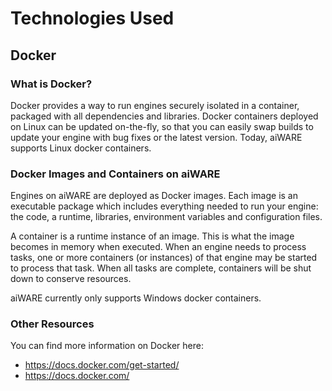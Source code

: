 # Technologies Used

## Docker

### What is Docker?

Docker provides a way to run engines securely isolated in a container, packaged with all dependencies and libraries.
Docker containers deployed on Linux can be updated on-the-fly, so that you can easily swap builds to update your engine with bug fixes or the latest version.
Today, aiWARE supports Linux docker containers.

### Docker Images and Containers on aiWARE

Engines on aiWARE are deployed as Docker images.
Each image is an executable package which includes everything needed to run your engine: the code, a runtime, libraries, environment variables and configuration files.

A container is a runtime instance of an image.
This is what the image becomes in memory when executed.
When an engine needs to process tasks, one or more containers (or instances) of that engine may be started to process that task.
When all tasks are complete, containers will be shut down to conserve resources.

aiWARE currently only supports Windows docker containers.

### Other Resources

You can find more information on Docker here:

- https://docs.docker.com/get-started/
- https://docs.docker.com/

<!--TODO: Document
## GraphQL
## json-schema
-->
